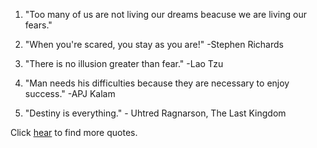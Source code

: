 1) "Too many of us are not living our dreams beacuse we are living our fears."

2) "When you're scared, you stay as you are!" -Stephen Richards

3) "There is no illusion greater than fear." -Lao Tzu

4) "Man needs his difficulties because they are necessary to enjoy success." -APJ Kalam

5) "Destiny is everything." - Uhtred Ragnarson, The Last Kingdom

Click [hear](https://www.goodreads.com/quotes/tag/overcoming-fear) to find more quotes.
